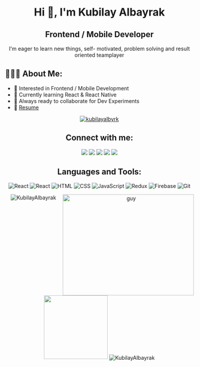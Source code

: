 <h1 align="center">Hi 👋, I'm Kubilay Albayrak</h1>

<h2 align="center" > Frontend / Mobile Developer </h2>


<p align="center" >I'm eager to learn new things, self- motivated, problem solving and result oriented teamplayer </p>

<h2 align="left">👨🏻‍💻 About Me:</h2>

* 🧐   Interested in Frontend / Mobile Development 
* 🌱   Currently learning React & React Native
* 🚀   Always ready to collaborate for Dev Experiments
* 📝 [Resume](https://drive.google.com/file/d/1NyictCQ1-A2JE3e-BUs4Bv5TVPlORik3/view?usp=sharing)


<p align="middle"> <a href="https://twitter.com/kubilayalbyrk" target="blank"><img src="https://img.shields.io/twitter/follow/kubilayalbyrk?logo=twitter&style=for-the-badge" alt="kubilayalbyrk" /></a> </p>

<h2 align="center">Connect with me:</h2>
<p align="center">
  <a href="mailto:skubilayalbayrak@gmail.com?subject=[GitHub]%20🔥%20Prise%20de%20contact&body=Bonjour%20Stan%2C%0A%0AJe%20viens%20vers%20toi%20aujourd%27hui%20apr%C3%A8s%20avoir%20vu%20ton%20profil%20GitHub%20pour%20..."><img src="https://img.shields.io/badge/e‑mail-D14836.svg?style=for-the-badge&logo=GMail&logoColor=white"/></a>
  <a href="https://instagram.com/kubilayalbyrk"><img src="https://img.shields.io/badge/instagram-E4405F.svg?style=for-the-badge&logo=instagram&logoColor=white"/></a>
  <a href="https://medium.com/@skubilayalbayrak/"><img src="https://img.shields.io/badge/medium-9146FF.svg?style=for-the-badge&logo=medium&logoColor=white"/></a>
  <a href="https://www.linkedin.com/in/kubilay-albayrak-193892149/"><img src="https://img.shields.io/badge/linkedin-0077B5.svg?style=for-the-badge&logo=linkedin&logoColor=white"/></a>
 <a href="https://twitter.com/kubilayalbyrk"><img src="https://img.shields.io/badge/twitter-1DA1F2.svg?style=for-the-badge&logo=twitter&logoColor=white"/></a>


<h2 align="center">Languages and Tools:</h2>
<p align="center">
<img alt=React src="https://img.shields.io/badge/React-20232A?style=for-the-badge&logo=react&logoColor=61DAFB" />
<img alt=React Native src="https://img.shields.io/badge/React_Native-20232A?style=for-the-badge&logo=react&logoColor=61DAFB" />
<img alt=HTML src="https://img.shields.io/badge/HTML5-E34F26?style=for-the-badge&logo=html5&logoColor=white" />
<img alt=CSS src="https://img.shields.io/badge/CSS3-1572B6?style=for-the-badge&logo=css3&logoColor=white" />
<img alt=JavaScript src="https://img.shields.io/badge/JavaScript-F7DF1E?style=for-the-badge&logo=javascript&logoColor=black" />
<img alt=Redux src="https://img.shields.io/badge/Redux-593D88?style=for-the-badge&logo=redux&logoColor=white" />
<img alt=Firebase src="https://img.shields.io/badge/firebase-ffca28?style=for-the-badge&logo=firebase&logoColor=white" />
<img alt=Git src="https://img.shields.io/badge/Git-F05032?style=for-the-badge&logo=git&logoColor=white" />
 
</p>


<a align= "center" href="https://github.com/KubilayAlbayrak">
  <img align="right" height="270px" alt="guy" width="350" src="https://i.pinimg.com/originals/e4/26/70/e426702edf874b181aced1e2fa5c6cde.gif" /> </a>
  
<p align="center">
<img src="https://github-readme-stats.vercel.app/api/top-langs/?username=KubilayAlbayrak&layout=compact&hide=html&theme=radical" alt="KubilayAlbayrak"/>
<img height="170em" src="https://github-readme-stats.vercel.app/api?username=KubilayAlbayrak&show_icons=true&theme=radical"/>
<img align="center" src="https://github-readme-streak-stats.herokuapp.com/?user=KubilayAlbayrak&theme=dark" alt="KubilayAlbayrak" />


</p>

